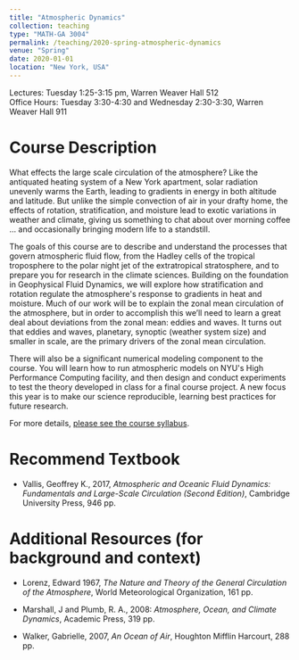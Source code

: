 ```yaml
---
title: "Atmospheric Dynamics"
collection: teaching
type: "MATH-GA 3004"
permalink: /teaching/2020-spring-atmospheric-dynamics
venue: "Spring"
date: 2020-01-01
location: "New York, USA"
---
```


Lectures: Tuesday 1:25-3:15 pm, Warren Weaver Hall 512
<br/>
Office Hours: Tuesday 3:30-4:30 and Wednesday 2:30-3:30, Warren Weaver Hall 911

Course Description
======

What effects the large scale circulation of the atmosphere?   Like the antiquated heating system of a New York apartment, solar radiation unevenly warms the Earth, leading to gradients in energy in both altitude and latitude.  But unlike the simple convection of air in your drafty home, the effects of rotation, stratification, and moisture lead to exotic variations in weather and climate, giving us something to chat about over morning coffee ... and occasionally bringing modern life to a standstill.

The goals of this course are to describe and understand the processes that govern atmospheric fluid flow, from the Hadley cells of the tropical troposphere to the polar night jet of the extratropical stratosphere, and to prepare you for research in the climate sciences.   Building on the foundation in Geophysical Fluid Dynamics, we will explore how stratification and rotation regulate the atmosphere's response to gradients in heat and moisture.  Much of our work will be to explain the zonal mean circulation of the atmosphere, but in order to accomplish this we’ll need to learn a great deal about deviations from the zonal mean: eddies and waves.  It turns out that eddies and waves, planetary, synoptic (weather system size) and smaller in scale, are the primary drivers of the zonal mean circulation. 

There will also be a significant numerical modeling component to the course.  You will learn how to run atmospheric models on NYU's High Performance Computing facility, and then design and conduct experiments to test the theory developed in class for a final course project.  A new focus this year is to make our science reproducible, learning best practices for future research.

For more details, [please see the course syllabus](https://edwinpgerber.github.io/files/atmospheric_dynamics-Spring2020-syllabus.pdf).

Recommend Textbook
=====

* Vallis, Geoffrey K., 2017, _Atmospheric and Oceanic Fluid Dynamics: Fundamentals and Large-Scale Circulation (Second Edition)_, Cambridge University Press, 946 pp. 

Additional Resources (for background and context)
=====

* Lorenz, Edward 1967, _The Nature and Theory of the General Circulation of the Atmosphere_,  World Meteorological Organization, 161 pp.

* Marshall, J and Plumb, R. A., 2008: _Atmosphere, Ocean, and Climate Dynamics_, Academic Press, 319 pp.

* Walker, Gabrielle, 2007, _An Ocean of Air_, Houghton Mifflin Harcourt, 288 pp.

